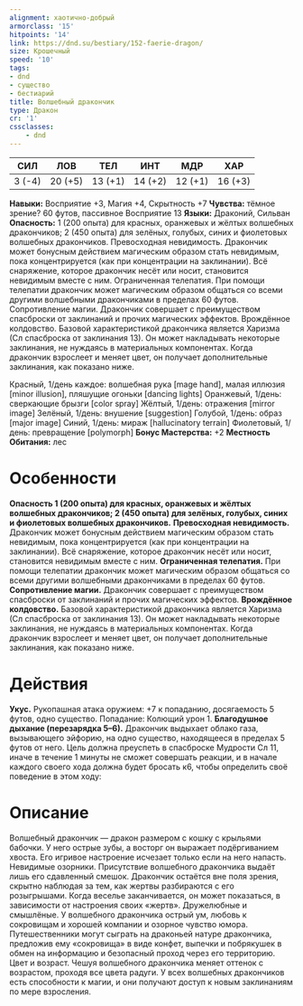```yaml
---
alignment: хаотично-добрый
armorclass: '15'
hitpoints: '14'
link: https://dnd.su/bestiary/152-faerie-dragon/
size: Крошечный
speed: '10'
tags:
- dnd
- существо
- бестиарий
title: Волшебный дракончик
type: Дракон
cr: '1'
cssclasses:
    - dnd
---
```



| СИЛ | ЛОВ | ТЕЛ | ИНТ | МДР | ХАР |
|---|---|---|---|---|---|
| 3 (-4) | 20 (+5) | 13 (+1) | 14 (+2) | 12 (+1) | 16 (+3) |
**Навыки:** Восприятие +3, Магия +4, Скрытность +7
**Чувства:** тёмное зрение? 60 футов, пассивное Восприятие 13
**Языки:** Драконий, Сильван
**Опасность:** 1 (200 опыта) для красных, оранжевых и жёлтых волшебных дракончиков; 2 (450 опыта) для зелёных, голубых, синих и фиолетовых волшебных дракончиков.
Превосходная невидимость. Дракончик может бонусным действием магическим образом стать невидимым, пока концентрируется (как при концентрации на заклинании). Всё снаряжение, которое дракончик несёт или носит, становится невидимым вместе с ним.
Ограниченная телепатия. При помощи телепатии дракончик может магическим образом общаться со всеми другими волшебными дракончиками в пределах 60 футов.
Сопротивление магии. Дракончик совершает с преимуществом спасброски от заклинаний и прочих магических эффектов.
Врождённое колдовство. Базовой характеристикой дракончика является Харизма (Сл спасброска от заклинания 13). Он может накладывать некоторые заклинания, не нуждаясь в материальных компонентах. Когда дракончик взрослеет и меняет цвет, он получает дополнительные заклинания, как показано ниже.

Красный, 1/день каждое: волшебная рука [mage hand], малая иллюзия [minor illusion], пляшущие огоньки [dancing lights]
Оранжевый, 1/день: сверкающие брызги [color spray]
Жёлтый, 1/день: отражения [mirror image]
Зелёный, 1/день: внушение [suggestion]
Голубой, 1/день: образ [major image]
Синий, 1/день: мираж [hallucinatory terrain]
Фиолетовый, 1/день: превращение [polymorph]
**Бонус Мастерства:** +2
**Местность Обитания:** лес


# Особенности
**Опасность 1 (200 опыта) для красных, оранжевых и жёлтых волшебных дракончиков; 2 (450 опыта) для зелёных, голубых, синих и фиолетовых волшебных дракончиков.** 
**Превосходная невидимость.** Дракончик может бонусным действием магическим образом стать невидимым, пока концентрируется (как при концентрации на заклинании). Всё снаряжение, которое дракончик несёт или носит, становится невидимым вместе с ним.
**Ограниченная телепатия.** При помощи телепатии дракончик может магическим образом общаться со всеми другими волшебными дракончиками в пределах 60 футов.
**Сопротивление магии.** Дракончик совершает с преимуществом спасброски от заклинаний и прочих магических эффектов.
**Врождённое колдовство.** Базовой характеристикой дракончика является Харизма (Сл спасброска от заклинания 13). Он может накладывать некоторые заклинания, не нуждаясь в материальных компонентах. Когда дракончик взрослеет и меняет цвет, он получает дополнительные заклинания, как показано ниже.


# Действия
**Укус.** Рукопашная атака оружием: +7 к попаданию, досягаемость 5 футов, одно существо. Попадание: Колющий урон 1.
**Благодушное дыхание (перезарядка 5–6).** Дракончик выдыхает облако газа, вызывающего эйфорию, на одно существо, находящееся в пределах 5 футов от него. Цель должна преуспеть в спасброске Мудрости Сл 11, иначе в течение 1 минуты не сможет совершать реакции, и в начале каждого своего хода должна будет бросать к6, чтобы определить своё поведение в этом ходу:


# Описание
Волшебный дракончик — дракон размером с кошку с крыльями бабочки. У него острые зубы, а восторг он выражает подёргиванием хвоста. Его игривое настроение исчезает только если на него напасть. Невидимые озорники. Присутствие волшебного дракончика выдаёт лишь его сдавленный смешок. Дракончик остаётся вне поля зрения, скрытно наблюдая за тем, как жертвы разбираются с его розыгрышами. Когда веселье заканчивается, он может показаться, в зависимости от настроения своих «жертв». Дружелюбные и смышлёные. У волшебного дракончика острый ум, любовь к сокровищам и хорошей компании и озорное чувство юмора. Путешественники могут сыграть на драконьей натуре дракончика, предложив ему «сокровища» в виде конфет, выпечки и побрякушек в обмен на информацию и безопасный проход через его территорию. Цвет и возраст. Чешуя волшебного дракончика меняет оттенок с возрастом, проходя все цвета радуги. У всех волшебных дракончиков есть способности к магии, и они получают доступ к новым заклинаниям по мере взросления.